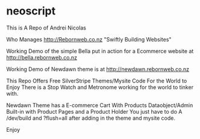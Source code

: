 # neoscript

This is A Repo of Andrei Nicolas

Who Manages
http://Rebornweb.co.nz "Swiftly Building Websites"

Working Demo of the simple Bella put in action for a Ecommerce website at http://bella.rebornweb.co.nz

Working Demo of Newdawn theme is at http://newdawn.rebornweb.co.nz

This Repo Offers Free SilverStripe Themes/Mysite Code For the World to Enjoy There is a Stop Watch 
and Metronome working for the world to tinker with.

Newdawn Theme has a E-commerce Cart With Products Dataobject/Admin Built-in with Product Pages and a Product Holder
You just have to do A /dev/build and ?flush=all after adding in the theme and mysite code.

Enjoy
